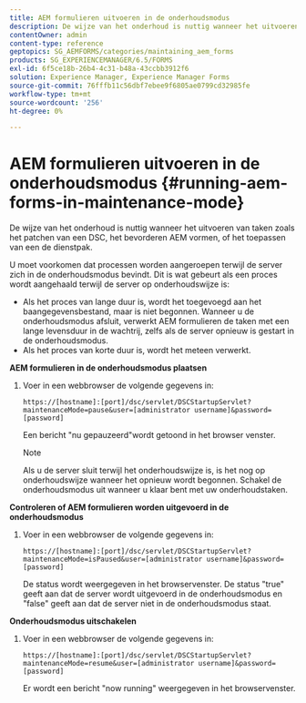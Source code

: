 ```yaml
---
title: AEM formulieren uitvoeren in de onderhoudsmodus
description: De wijze van het onderhoud is nuttig wanneer het uitvoeren van taken zoals het patchen van een DSC, het bevorderen AEM vormen, of het toepassen van een de dienstpak. Meer informatie over het uitvoeren van AEM formulieren in de onderhoudsmodus.
contentOwner: admin
content-type: reference
geptopics: SG_AEMFORMS/categories/maintaining_aem_forms
products: SG_EXPERIENCEMANAGER/6.5/FORMS
exl-id: 6f5ce18b-26b4-4c31-b48a-43ccbb3912f6
solution: Experience Manager, Experience Manager Forms
source-git-commit: 76fffb11c56dbf7ebee9f6805ae0799cd32985fe
workflow-type: tm+mt
source-wordcount: '256'
ht-degree: 0%

---
```


# AEM formulieren uitvoeren in de onderhoudsmodus {#running-aem-forms-in-maintenance-mode}

De wijze van het onderhoud is nuttig wanneer het uitvoeren van taken zoals het patchen van een DSC, het bevorderen AEM vormen, of het toepassen van een de dienstpak.

U moet voorkomen dat processen worden aangeroepen terwijl de server zich in de onderhoudsmodus bevindt. Dit is wat gebeurt als een proces wordt aangehaald terwijl de server op onderhoudswijze is:

* Als het proces van lange duur is, wordt het toegevoegd aan het baangegevensbestand, maar is niet begonnen. Wanneer u de onderhoudsmodus afsluit, verwerkt AEM formulieren de taken met een lange levensduur in de wachtrij, zelfs als de server opnieuw is gestart in de onderhoudsmodus.
* Als het proces van korte duur is, wordt het meteen verwerkt.

**AEM formulieren in de onderhoudsmodus plaatsen**

1. Voer in een webbrowser de volgende gegevens in:

   `https://[hostname]:[port]/dsc/servlet/DSCStartupServlet?maintenanceMode=pause&user=[administrator username]&password=[password]`

   Een bericht &quot;nu gepauzeerd&quot;wordt getoond in het browser venster.

   >[!NOTE]
   >
   >Als u de server sluit terwijl het onderhoudswijze is, is het nog op onderhoudswijze wanneer het opnieuw wordt begonnen. Schakel de onderhoudsmodus uit wanneer u klaar bent met uw onderhoudstaken.

**Controleren of AEM formulieren worden uitgevoerd in de onderhoudsmodus**

1. Voer in een webbrowser de volgende gegevens in:

   `https://[hostname]:[port]/dsc/servlet/DSCStartupServlet?maintenanceMode=isPaused&user=[administrator username]&password=[password]`

   De status wordt weergegeven in het browservenster. De status &quot;true&quot; geeft aan dat de server wordt uitgevoerd in de onderhoudsmodus en &quot;false&quot; geeft aan dat de server niet in de onderhoudsmodus staat.

**Onderhoudsmodus uitschakelen**

1. Voer in een webbrowser de volgende gegevens in:

   `https://[hostname]:[port]/dsc/servlet/DSCStartupServlet?maintenanceMode=resume&user=[administrator username]&password=[password]`

   Er wordt een bericht &quot;now running&quot; weergegeven in het browservenster.
